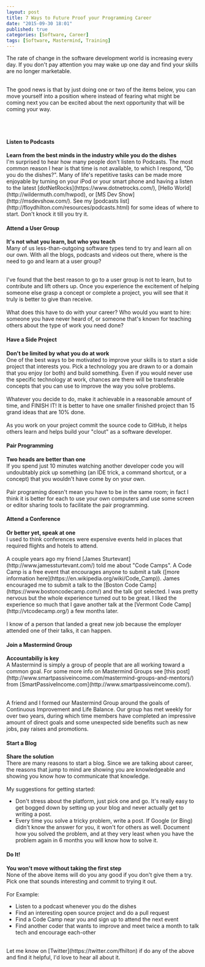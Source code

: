 ```yaml
---
layout: post
title: 7 Ways to Future Proof your Programming Career
date: "2015-09-30 18:01"
published: true
categories: [Software, Career]
tags: [Software, Mastermind, Training]
---
```

The rate of change in the software development world is increasing every day.  If you don't pay attention you may wake up one day and find your skills are no longer marketable.  <br><br>

The good news is that by just doing one or two of the items below, you can move yourself into a position where instead of fearing what might be coming next you can be excited about the next opportunity that will be coming your way.
<!--more-->
<br><br>
<h4>Listen to Podcasts</h4>
 <strong>Learn from the best minds in the industry while you do the dishes</strong><br>
 I'm surprised to hear how many people don't listen to Podcasts.  The most common reason I hear is that time is not available, to which I respond, "Do you do the dishes?". Many of life's repetitive tasks can be made more enjoyable by turning on your iPod or your smart phone and having a listen to the latest [dotNetRocks](https://www.dotnetrocks.com/), [Hello World](http://wildermuth.com/hwpod), or [MS Dev Show](http://msdevshow.com/).  See my [podcasts list](http://floydhilton.com/resources/podcasts.html) for some ideas of where to start.  Don't knock it till you try it.

<h4>Attend a User Group</h4>
<strong>It's not what you learn, but who you teach</strong><br>
Many of us less-than-outgoing software types tend to try and learn all on our own.  With all the blogs, podcasts and videos out there, where is the need to go and learn at a user group?  <br><br>

I've found that the best reason to go to a user group is not to learn, but to contribute and lift others up.  Once you experience the excitement of helping someone else grasp a concept or complete a project, you will see that it truly is better to give than receive. <br><br>
What does this have to do with your career? Who would you want to hire: someone you have never heard of, or someone that's known for teaching others about the type of work you need done?

<h4>Have a Side Project</h4>
<strong>Don't be limited by what you do at work</strong><br>
One of the best ways to be motivated to improve your skills is to start a side project that interests you.  Pick a technology you are drawn to or a domain that you enjoy (or both) and build something. Even if you would never use the specific technology at work, chances are there will be transferable concepts that you can use to improve the way you solve problems.<br><br>
Whatever you decide to do, make it achievable in a reasonable amount of time, and FINISH IT!  It is better to have one smaller finished project than 15 grand ideas that are 10% done. <br><br>
As you work on your project commit the source code to GitHub, it helps others learn and helps build your "clout" as a software developer.
<br>
<h4>Pair Programming</h4>
<strong>Two heads are better than one</strong><br>
If you spend just 10 minutes watching another developer code you will undoubtably pick up something (an IDE trick, a command shortcut, or a concept) that you wouldn't have come by on your own. <br><br>
Pair programing doesn't mean you have to be in the same room; in fact I think it is better for each to use your own computers and use some screen or editor sharing tools to facilitate the pair programming.

<h4>Attend a Conference</h4>
<strong>Or better yet, speak at one</strong><br>
I used to think conferences were expensive events held in places that required flights and hotels to attend. <br><br>
A couple years ago my friend [James Sturtevant](http://www.jamessturtevant.com/) told me about "Code Camps". A Code Camp is a free event that encourages anyone to submit a talk ([more information here](https://en.wikipedia.org/wiki/Code_Camp)). James encouraged me to submit a talk to the [Boston Code Camp](https://www.bostoncodecamp.com/) and the talk got selected.  I was pretty nervous but the whole experience turned out to be great.  I liked the experience so much that I gave another talk at the [Vermont Code Camp](http://vtcodecamp.org/) a few months later.<br><br> I know of a person that landed a great new job because the employer attended one of their talks, it can happen.


<h4>Join a Mastermind Group</h4>
<strong>Accountabiliy is key</strong><br>
A Mastermind is simply a group of people that are all working toward a common goal. For some more info on Mastermind Groups see [this post](http://www.smartpassiveincome.com/mastermind-groups-and-mentors/) from [SmartPassiveIncome.com](http://www.smartpassiveincome.com/).<br><br>

A friend and I formed our Mastermind Group around the goals of Continuous Improvement and Life Balance. Our group has met weekly for over two years, during which time members have completed an impressive amount of direct goals and some unexpected side benefits such as new jobs, pay raises and promotions.<br>

<h4>Start a Blog</h4>
<strong>Share the solution</strong><br>
There are many reasons to start a blog.  Since we are talking about career, the reasons that jump to mind are showing you are knowledgeable and showing you know how to communicate that knowledge.<br><br>
My suggestions for getting started:

* Don't stress about the platform, just pick one and go.  It's really easy to get bogged down by setting up your blog and never actually get to writing a post.
* Every time you solve a tricky problem, write a post.  If Google (or Bing) didn't know the answer for you, it won't for others as well.  Document how you solved the problem, and at they very least when you have the problem again in 6 months you will know how to solve it.

<h4>Do It!</h4>
<strong>You won't move without taking the first step</strong><br>
None of the above items will do you any good if you don't give them a try. Pick one that sounds interesting and commit to trying it out.
<br><br>For Example:<br>

* Listen to a podcast whenever you do the dishes
* Find an interesting open source project and do a pull request
* Find a Code Camp near you and sign up to attend the next event
* Find another coder that wants to improve and meet twice a month to talk tech and encourage each-other

<br>
Let me know on [Twitter](https://twitter.com/fhilton) if do any of the above and find it helpful, I'd love to hear all about it.

